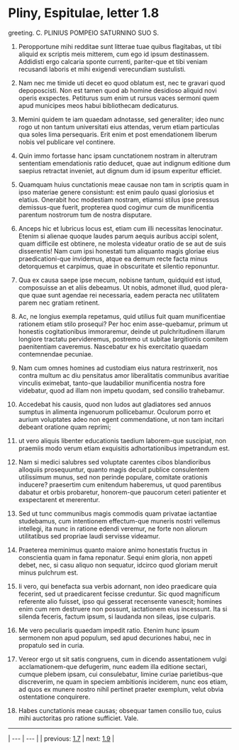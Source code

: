 # Pliny, Espitulae, letter 1.8

greeting. C. PLINIUS POMPEIO SATURNINO SUO S.



1. Peropportune mihi redditae sunt litterae tuae quibus flagitabas, ut tibi aliquid ex scriptis meis mitterem, cum ego id ipsum destinassem. Addidisti ergo calcaria sponte currenti, pariter-que et tibi veniam recusandi laboris et mihi exigendi verecundiam sustulisti.



2. Nam nec me timide uti decet eo quod oblatum est, nec te gravari quod depoposcisti. Non est tamen quod ab homine desidioso aliquid novi operis exspectes. Petiturus sum enim ut rursus vaces sermoni quem apud municipes meos habui bibliothecam dedicaturus.



3. Memini quidem te iam quaedam adnotasse, sed generaliter; ideo nunc rogo ut non tantum universitati eius attendas, verum etiam particulas qua soles lima persequaris. Erit enim et post emendationem liberum nobis vel publicare vel continere.



4. Quin immo fortasse hanc ipsam cunctationem nostram in alterutram sententiam emendationis ratio deducet, quae aut indignum editione dum saepius retractat inveniet, aut dignum dum id ipsum experitur efficiet.



5. Quamquam huius cunctationis meae causae non tam in scriptis quam in ipso materiae genere consistunt: est enim paulo quasi gloriosius et elatius. Onerabit hoc modestiam nostram, etiamsi stilus ipse pressus demissus-que fuerit, propterea quod cogimur cum de munificentia parentum nostrorum tum de nostra disputare.



6. Anceps hic et lubricus locus est, etiam cum illi necessitas lenocinatur. Etenim si alienae quoque laudes parum aequis auribus accipi solent, quam difficile est obtinere, ne molesta videatur oratio de se aut de suis disserentis! Nam cum ipsi honestati tum aliquanto magis gloriae eius praedicationi-que invidemus, atque ea demum recte facta minus detorquemus et carpimus, quae in obscuritate et silentio reponuntur.



7. Qua ex causa saepe ipse mecum, nobisne tantum, quidquid est istud, composuisse an et aliis debeamus. Ut nobis, admonet illud, quod plera-que quae sunt agendae rei necessaria, eadem peracta nec utilitatem parem nec gratiam retinent.



8. Ac, ne longius exempla repetamus, quid utilius fuit quam munificentiae rationem etiam stilo prosequi? Per hoc enim asse-quebamur, primum ut honestis cogitationibus immoraremur, deinde ut pulchritudinem illarum longiore tractatu pervideremus, postremo ut subitae largitionis comitem paenitentiam caveremus. Nascebatur ex his exercitatio quaedam contemnendae pecuniae.



9. Nam cum omnes homines ad custodiam eius natura restrinxerit, nos contra multum ac diu pensitatus amor liberalitatis communibus avaritiae vinculis eximebat, tanto-que laudabilior munificentia nostra fore videbatur, quod ad illam non impetu quodam, sed consilio trahebamur.



10. Accedebat his causis, quod non ludos aut gladiatores sed annuos sumptus in alimenta ingenuorum pollicebamur. Oculorum porro et aurium voluptates adeo non egent commendatione, ut non tam incitari debeant oratione quam reprimi;



11. ut vero aliquis libenter educationis taedium laborem-que suscipiat, non praemiis modo verum etiam exquisitis adhortationibus impetrandum est.



12. Nam si medici salubres sed voluptate carentes cibos blandioribus alloquiis prosequuntur, quanto magis decuit publice consulentem utilissimum munus, sed non perinde populare, comitate orationis inducere? praesertim cum enitendum haberemus, ut quod parentibus dabatur et orbis probaretur, honorem-que paucorum ceteri patienter et exspectarent et mererentur.



13. Sed ut tunc communibus magis commodis quam privatae iactantiae studebamus, cum intentionem effectum-que muneris nostri vellemus intellegi, ita nunc in ratione edendi veremur, ne forte non aliorum utilitatibus sed propriae laudi servisse videamur.



14. Praeterea meminimus quanto maiore animo honestatis fructus in conscientia quam in fama reponatur. Sequi enim gloria, non appeti debet, nec, si casu aliquo non sequatur, idcirco quod gloriam meruit minus pulchrum est.



15. Ii vero, qui benefacta sua verbis adornant, non ideo praedicare quia fecerint, sed ut praedicarent fecisse creduntur. Sic quod magnificum referente alio fuisset, ipso qui gesserat recensente vanescit; homines enim cum rem destruere non possunt, iactationem eius incessunt. Ita si silenda feceris, factum ipsum, si laudanda non sileas, ipse culparis.



16. Me vero peculiaris quaedam impedit ratio. Etenim hunc ipsum sermonem non apud populum, sed apud decuriones habui, nec in propatulo sed in curia.



17. Vereor ergo ut sit satis congruens, cum in dicendo assentationem vulgi acclamationem-que defugerim, nunc eadem illa editione sectari, cumque plebem ipsam, cui consulebatur, limine curiae parietibus-que discreverim, ne quam in speciem ambitionis inciderem, nunc eos etiam, ad quos ex munere nostro nihil pertinet praeter exemplum, velut obvia ostentatione conquirere.



18. Habes cunctationis meae causas; obsequar tamen consilio tuo, cuius mihi auctoritas pro ratione sufficiet. Vale.



---

| --- | --- |
| previous: [1.7](../1.7/) | next: [1.9](../1.9/) |